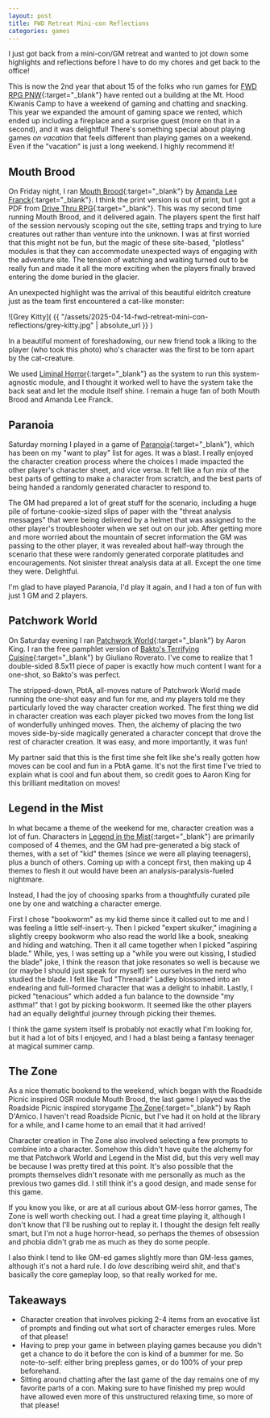 ```yaml
---
layout: post
title: FWD Retreat Mini-con Reflections
categories: games
---
```


I just got back from a mini-con/GM retreat and wanted to jot down some highlights and reflections before I have to do my chores and get back to the office!

This is now the 2nd year that about 15 of the folks who run games for [FWD RPG PNW](https://fwdrpg.org/){:target="_blank"} have rented out a building at the Mt. Hood Kiwanis Camp to have a weekend of gaming and chatting and snacking. This year we expanded the amount of gaming space we rented, which ended up including a fireplace and a surprise guest (more on that in a second), and it was delightful! There's something special about playing games *on vacation* that feels different than playing games on a weekend. Even if the "vacation" is just a long weekend. I highly recommend it!

## Mouth Brood

On Friday night, I ran [Mouth Brood](https://gamesomnivorous.com/collections/manifestus-omnivorous/products/mouth-brood){:target="_blank"} by [Amanda Lee Franck](https://comradery.co/amandalee){:target="_blank"}. I think the print version is out of print, but I got a PDF from [Drive Thru RPG](https://www.drivethrurpg.com/en/product/373291/mouth-brood){:target="_blank"}. This was my second time running Mouth Brood, and it delivered again. The players spent the first half of the session nervously scoping out the site, setting traps and trying to lure creatures out rather than venture into the unknown. I was at first worried that this might not be fun, but the magic of these site-based, "plotless" modules is that they can accommodate unexpected ways of engaging with the adventure site. The tension of watching and waiting turned out to be really fun and made it all the more exciting when the players finally braved entering the dome buried in the glacier.

An unexpected highlight was the arrival of this beautiful eldritch creature just as the team first encountered a cat-like monster:

![Grey Kitty]( {{ "/assets/2025-04-14-fwd-retreat-mini-con-reflections/grey-kitty.jpg" | absolute_url }} )

In a beautiful moment of foreshadowing, our new friend took a liking to the player (who took this photo) who's character was the first to be torn apart by the cat-creature.

We used [Liminal Horror](https://liminalhorrorrpg.com/){:target="_blank"} as the system to run this system-agnostic module, and I thought it worked well to have the system take the back seat and let the module itself shine. I remain a huge fan of both Mouth Brood and Amanda Lee Franck.

## Paranoia

Saturday morning I played in a game of [Paranoia](https://www.mongoosepublishing.com/collections/paranoia){:target="_blank"}, which has been on my "want to play" list for ages. It was a blast. I really enjoyed the character creation process where the choices I made impacted the other player's character sheet, and vice versa. It felt like a fun mix of the best parts of getting to make a character from scratch, and the best parts of being handed a randomly generated character to respond to.

The GM had prepared a lot of great stuff for the scenario, including a huge pile of fortune-cookie-sized slips of paper with the "threat analysis messages" that were being delivered by a helmet that was assigned to the other player's troubleshooter when we set out on our job. After getting more and more worried about the mountain of secret information the GM was passing to the other player, it was revealed about half-way through the scenario that these were randomly generated corporate platitudes and encouragements. Not sinister threat analysis data at all. Except the one time they were. Delightful.

I'm glad to have played Paranoia, I'd play it again, and I had a ton of fun with just 1 GM and 2 players.

## Patchwork World

On Saturday evening I ran [Patchwork World](https://erinking.itch.io/patchwork-world-sixth-edition){:target="_blank"} by Aaron King. I ran the free pamphlet version of [Bakto's Terrifying Cuisine](https://roll4tarrasque.itch.io/baktos-terrifying-cuisine){:target="_blank"} by Giuliano Roverato. I've come to realize that 1 double-sided 8.5x11 piece of paper is exactly how much content I want for a one-shot, so Bakto's was perfect.

The stripped-down, PbtA, all-moves nature of Patchwork World made running the one-shot easy and fun for me, and my players told me they particularly loved the way character creation worked. The first thing we did in character creation was each player picked two moves from the long list of wonderfully unhinged moves. Then, the alchemy of placing the two moves side-by-side magically generated a character concept that drove the rest of character creation. It was easy, and more importantly, it was fun!

My partner said that this is the first time she felt like she's really gotten how moves can be cool and fun in a PbtA game. It's not the first time I've tried to explain what is cool and fun about them, so credit goes to Aaron King for this brilliant meditation on moves!

## Legend in the Mist

In what became a theme of the weekend for me, character creation was a lot of fun. Characters in [Legend in the Mist](https://cityofmist.co/collections/legend-in-the-mist){:target="_blank"} are primarily composed of 4 themes, and the GM had pre-generated a big stack of themes, with a set of "kid" themes (since we were all playing teenagers), plus a bunch of others. Coming up with a concept first, then making up 4 themes to flesh it out would have been an analysis-paralysis-fueled nightmare.

Instead, I had the joy of choosing sparks from a thoughtfully curated pile one by one and watching a character emerge.

First I chose "bookworm" as my kid theme since it called out to me and I was feeling a little self-insert-y. Then I picked "expert skulker," imagining a slightly creepy bookworm who also read the world like a book, sneaking and hiding and watching. Then it all came together when I picked "aspiring blade." While, yes, I was setting up a "while you were out kissing, I studied the blade" joke, I think the reason that joke resonates so well is because we (or maybe I should just speak for myself) see ourselves in the nerd who studied the blade. I felt like Tud "Threnadir" Ladley blossomed into an endearing and full-formed character that was a delight to inhabit. Lastly, I picked "tenacious" which added a fun balance to the downside "my asthma!" that I got by picking bookworm. It seemed like the other players had an equally delightful journey through picking their themes.

I think the game system itself is probably not exactly what I'm looking for, but it had a lot of bits I enjoyed, and I had a blast being a fantasy teenager at magical summer camp.

## The Zone

As a nice thematic bookend to the weekend, which began with the Roadside Picnic inspired OSR module Mouth Brood, the last game I played was the Roadside Picnic inspired storygame [The Zone](https://thezonerpg.com/){:target="_blank"} by Raph D'Amico. I haven't read Roadside Picnic, but I've had it on hold at the library for a while, and I came home to an email that it had arrived!

Character creation in The Zone also involved selecting a few prompts to combine into a character. Somehow this didn't have quite the alchemy for me that Patchwork World and Legend in the Mist did, but this very well may be because I was pretty tired at this point. It's also possible that the prompts themselves didn't resonate with me personally as much as the previous two games did. I still think it's a good design, and made sense for this game.

If you know you like, or are at all curious about GM-less horror games, The Zone is well worth checking out. I had a great time playing it, although I don't know that I'll be rushing out to replay it. I thought the design felt really smart, but I'm not a huge horror-head, so perhaps the themes of obsession and phobia didn't grab me as much as they do some people. 

I also think I tend to like GM-ed games slightly more than GM-less games, although it's not a hard rule. I do *love* describing weird shit, and that's basically the core gameplay loop, so that really worked for me.

## Takeaways

- Character creation that involves picking 2-4 items from an evocative list of prompts and finding out what sort of character emerges rules. More of that please!
- Having to prep your game in between playing games because you didn't get a chance to do it before the con is kind of a bummer for me. So note-to-self: either bring prepless games, or do 100% of your prep beforehand.
- Sitting around chatting after the last game of the day remains one of my favorite parts of a con. Making sure to have finished my prep would have allowed even more of this unstructured relaxing time, so more of that please!